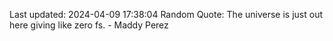 Last updated: 2024-04-09 17:38:04
Random Quote: The universe is just out here giving like zero fs. - Maddy Perez